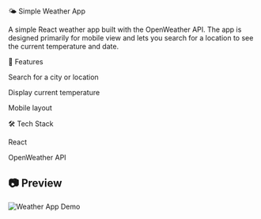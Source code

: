 🌤️ Simple Weather App

A simple React weather app built with the OpenWeather API.
The app is designed primarily for mobile view and lets you search for a location to see the current temperature and date.

🚀 Features

Search for a city or location

Display current temperature

Mobile layout

🛠️ Tech Stack

React

OpenWeather API

## 📷 Preview

![Weather App Demo](/demo-gif.gif)
